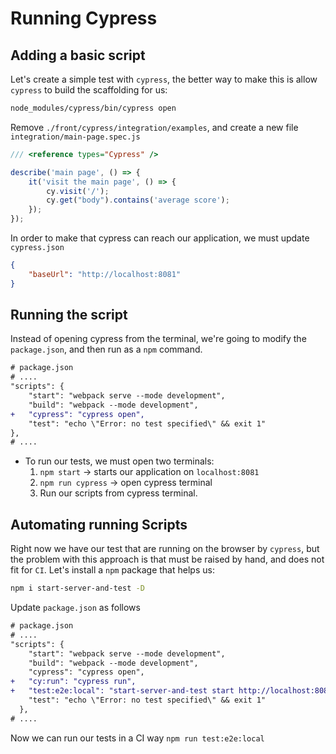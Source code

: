 # Running Cypress

## Adding a basic script

Let's create a simple test with `cypress`, the better way to make this is allow `cypress` to build the scaffolding for us:

```bash
node_modules/cypress/bin/cypress open
```

Remove `./front/cypress/integration/examples`, and create a new file `integration/main-page.spec.js`

```js
/// <reference types="Cypress" />

describe('main page', () => {
    it('visit the main page', () => {
        cy.visit('/');
        cy.get("body").contains('average score'); 
    });
});
```

In order to make that cypress can reach our application, we must update `cypress.json`

```json
{
    "baseUrl": "http://localhost:8081"
}
```

## Running the script

Instead of opening cypress from the terminal, we're going to modify the `package.json`, and then run as a `npm` command.

```diff
# package.json
# ....
"scripts": {
    "start": "webpack serve --mode development",
    "build": "webpack --mode development",
+   "cypress": "cypress open",
    "test": "echo \"Error: no test specified\" && exit 1"
},
# ....
```

* To run our tests, we must open two terminals:
    1. `npm start` -> starts our application on `localhost:8081`
    2. `npm run cypress` -> open cypress terminal
    3. Run our scripts from cypress terminal.

## Automating running Scripts

Right now we have our test that are running on the browser by `cypress`, but the problem with this approach is that must be raised by hand, and does not fit for `CI`. Let's install a `npm` package that helps us:

```bash
npm i start-server-and-test -D
```

Update `package.json` as follows

```diff
# package.json
# ....
"scripts": {
    "start": "webpack serve --mode development",
    "build": "webpack --mode development",
    "cypress": "cypress open",
+   "cy:run": "cypress run",
+   "test:e2e:local": "start-server-and-test start http://localhost:8081 cy:run",
    "test": "echo \"Error: no test specified\" && exit 1"
  },
# ....
```

Now we can run our tests in a CI way `npm run test:e2e:local`
